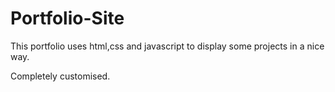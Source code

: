 # Portfolio-Site

This portfolio uses html,css and javascript to display some projects in a nice way.

Completely customised.


